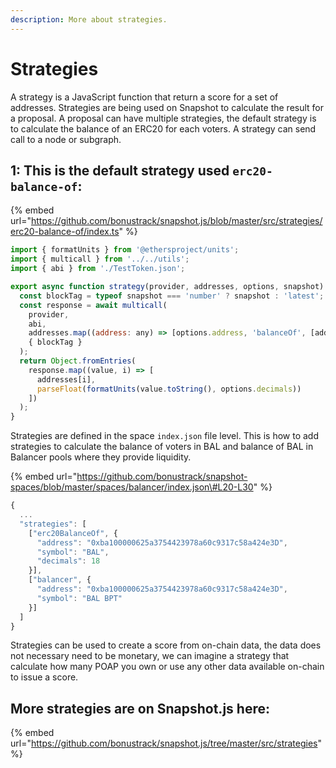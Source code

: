 ```yaml
---
description: More about strategies.
---
```


# Strategies

A strategy is a JavaScript function that return a score for a set of addresses. Strategies are being used on Snapshot to calculate the result for a proposal. A proposal can have multiple strategies, the default strategy is to calculate the balance of an ERC20 for each voters. A strategy can send call to a node or subgraph.

## 1: This is the default strategy used `erc20-balance-of`:

{% embed url="https://github.com/bonustrack/snapshot.js/blob/master/src/strategies/erc20-balance-of/index.ts" %}

```javascript
import { formatUnits } from '@ethersproject/units';
import { multicall } from '../../utils';
import { abi } from './TestToken.json';

export async function strategy(provider, addresses, options, snapshot) {
  const blockTag = typeof snapshot === 'number' ? snapshot : 'latest';
  const response = await multicall(
    provider,
    abi,
    addresses.map((address: any) => [options.address, 'balanceOf', [address]]),
    { blockTag }
  );
  return Object.fromEntries(
    response.map((value, i) => [
      addresses[i],
      parseFloat(formatUnits(value.toString(), options.decimals))
    ])
  );
}
```

Strategies are defined in the space `index.json` file level. This is how to add strategies to calculate the balance of voters in BAL and balance of BAL in Balancer pools where they provide liquidity. 

{% embed url="https://github.com/bonustrack/snapshot-spaces/blob/master/spaces/balancer/index.json\#L20-L30" %}

```javascript
{
  ...
  "strategies": [
    ["erc20BalanceOf", {
      "address": "0xba100000625a3754423978a60c9317c58a424e3D",
      "symbol": "BAL",
      "decimals": 18
    }],
    ["balancer", {
      "address": "0xba100000625a3754423978a60c9317c58a424e3D",
      "symbol": "BAL BPT"
    }]
  ]
}
```

Strategies can be used to create a score from on-chain data, the data does not necessary need to be monetary, we can imagine a strategy that calculate how many POAP you own or use any other data available on-chain to issue a score.

## More strategies are on Snapshot.js here:

{% embed url="https://github.com/bonustrack/snapshot.js/tree/master/src/strategies" %}



